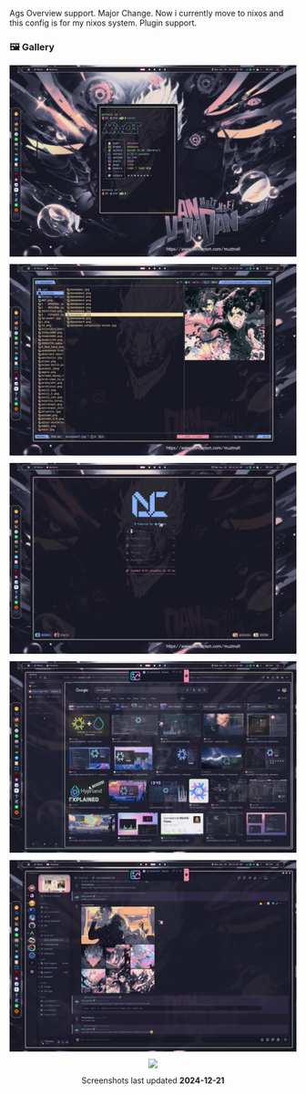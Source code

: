  Ags Overview support. Major Change. Now i currently move to nixos and this config is for my nixos system. Plugin support.


### 🖼️ Gallery

<p align="center">
   <img src="./.github/screenshots/1.png" style="margin-bottom: 10px;"/> <br>
   <img src="./.github/screenshots/2.png" style="margin-bottom: 10px;"/> <br>
   <img src="./.github/screenshots/3.png" style="margin-bottom: 10px;"/> <br>
   <img src="./.github/screenshots/4.png" style="margin-bottom: 10px;"/> <br>
   <img src="./.github/screenshots/5.png" style="margin-bottom: 10px;"/> <br> 
   <img src="./.github/screenshots/hyprlock.png" style="margin-bottom: 10px;"/> <br>
   Screenshots last updated <b>2024-12-21</b>
</p>
